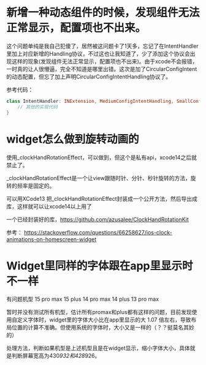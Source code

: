 # 新增一种动态组件的时候，发现组件无法正常显示，配置项也不出来。

这个问题单纯是我自己犯傻了，居然被这问题卡了1天多，忘记了在IntentHandler里加上对应新增的Handling协议，不过这也让我知道了，少了添加这个协议会出现这样的现象(发现组件无法正常显示，配置项也不出来)。由于xcode不会报错，一时真的让人很懵逼，完全不知道是哪里出错。这次是加了CircularConfigIntent的动态配置，但忘了加上声明CircularConfigIntentHandling协议了。

参考代码：

```swift
class IntentHandler: INExtension, MediumConfigIntentHandling, SmallConfigIntentHandling, LargeConfigIntentHandling, CircularConfigIntentHandling {
    // 其他的实现代码
}
```

# widget怎么做到旋转动画的

使用_clockHandRotationEffect，可以做到，但这个是私有api，xcode14之后就禁止了。

_clockHandRotationEffect是一个让view跟随时针、分针、秒针旋转的方法，旋转的频率是固定的。

可以用XCode13 把_clockHandRotationEffect封装成一个公开方法，然后导出成库，这样就可以让xcode14以上用了

一个已经封装好的库，https://github.com/azusalee/ClockHandRotationKit

参考：
https://stackoverflow.com/questions/66258627/ios-clock-animations-on-homescreen-widget

# Widget里同样的字体跟在app里显示时不一样

有问题机型
15 pro max
15 plus
14 pro max
14 plus
13 pro max

暂时并没有测试所有机型，估计所有promax和plus都有这样的问题，目前发现使用自定义字体时，widget里的字体大小比在app里显示的大 1.07 倍左右，导致布局位置的计算不准确。但使用系统的字体时，大小又是一样的（？？挺莫名其妙的）

处理方法，判断如果机型是上述机型且是在widget显示，缩小字体大小，具体就是判断屏幕宽高为430*932和428*926。

